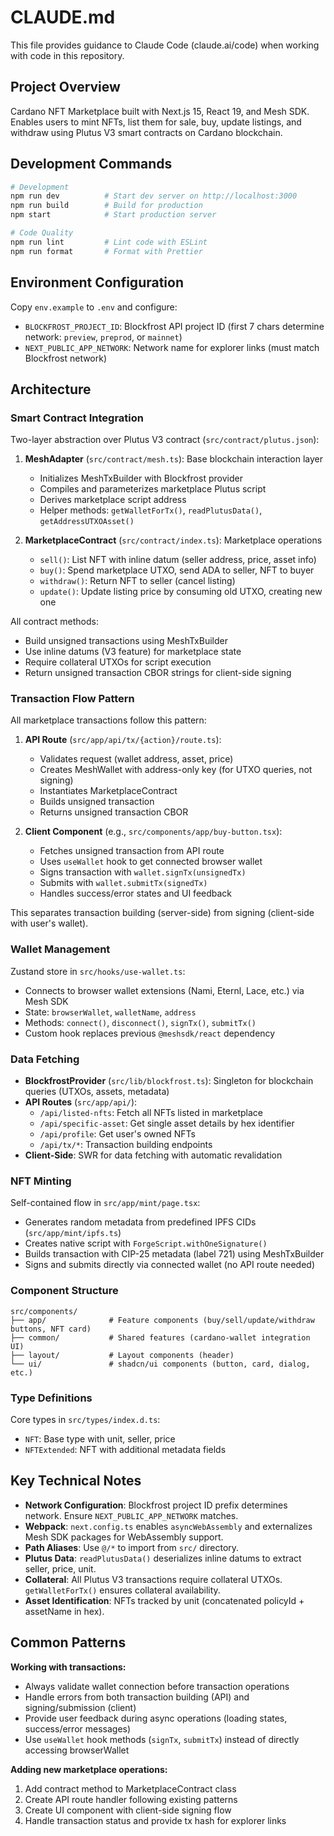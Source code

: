 # CLAUDE.md

This file provides guidance to Claude Code (claude.ai/code) when working with code in this repository.

## Project Overview

Cardano NFT Marketplace built with Next.js 15, React 19, and Mesh SDK. Enables users to mint NFTs, list them for sale, buy, update listings, and withdraw using Plutus V3 smart contracts on Cardano blockchain.

## Development Commands

```bash
# Development
npm run dev          # Start dev server on http://localhost:3000
npm run build        # Build for production
npm start            # Start production server

# Code Quality
npm run lint         # Lint code with ESLint
npm run format       # Format with Prettier
```

## Environment Configuration

Copy `env.example` to `.env` and configure:

- `BLOCKFROST_PROJECT_ID`: Blockfrost API project ID (first 7 chars determine network: `preview`, `preprod`, or `mainnet`)
- `NEXT_PUBLIC_APP_NETWORK`: Network name for explorer links (must match Blockfrost network)

## Architecture

### Smart Contract Integration

Two-layer abstraction over Plutus V3 contract (`src/contract/plutus.json`):

1. **MeshAdapter** (`src/contract/mesh.ts`): Base blockchain interaction layer

   - Initializes MeshTxBuilder with Blockfrost provider
   - Compiles and parameterizes marketplace Plutus script
   - Derives marketplace script address
   - Helper methods: `getWalletForTx()`, `readPlutusData()`, `getAddressUTXOAsset()`

2. **MarketplaceContract** (`src/contract/index.ts`): Marketplace operations
   - `sell()`: List NFT with inline datum (seller address, price, asset info)
   - `buy()`: Spend marketplace UTXO, send ADA to seller, NFT to buyer
   - `withdraw()`: Return NFT to seller (cancel listing)
   - `update()`: Update listing price by consuming old UTXO, creating new one

All contract methods:

- Build unsigned transactions using MeshTxBuilder
- Use inline datums (V3 feature) for marketplace state
- Require collateral UTXOs for script execution
- Return unsigned transaction CBOR strings for client-side signing

### Transaction Flow Pattern

All marketplace transactions follow this pattern:

1. **API Route** (`src/app/api/tx/{action}/route.ts`):

   - Validates request (wallet address, asset, price)
   - Creates MeshWallet with address-only key (for UTXO queries, not signing)
   - Instantiates MarketplaceContract
   - Builds unsigned transaction
   - Returns unsigned transaction CBOR

2. **Client Component** (e.g., `src/components/app/buy-button.tsx`):
   - Fetches unsigned transaction from API route
   - Uses `useWallet` hook to get connected browser wallet
   - Signs transaction with `wallet.signTx(unsignedTx)`
   - Submits with `wallet.submitTx(signedTx)`
   - Handles success/error states and UI feedback

This separates transaction building (server-side) from signing (client-side with user's wallet).

### Wallet Management

Zustand store in `src/hooks/use-wallet.ts`:

- Connects to browser wallet extensions (Nami, Eternl, Lace, etc.) via Mesh SDK
- State: `browserWallet`, `walletName`, `address`
- Methods: `connect()`, `disconnect()`, `signTx()`, `submitTx()`
- Custom hook replaces previous `@meshsdk/react` dependency

### Data Fetching

- **BlockfrostProvider** (`src/lib/blockfrost.ts`): Singleton for blockchain queries (UTXOs, assets, metadata)
- **API Routes** (`src/app/api/`):
  - `/api/listed-nfts`: Fetch all NFTs listed in marketplace
  - `/api/specific-asset`: Get single asset details by hex identifier
  - `/api/profile`: Get user's owned NFTs
  - `/api/tx/*`: Transaction building endpoints
- **Client-Side**: SWR for data fetching with automatic revalidation

### NFT Minting

Self-contained flow in `src/app/mint/page.tsx`:

- Generates random metadata from predefined IPFS CIDs (`src/app/mint/ipfs.ts`)
- Creates native script with `ForgeScript.withOneSignature()`
- Builds transaction with CIP-25 metadata (label 721) using MeshTxBuilder
- Signs and submits directly via connected wallet (no API route needed)

### Component Structure

```
src/components/
├── app/              # Feature components (buy/sell/update/withdraw buttons, NFT card)
├── common/           # Shared features (cardano-wallet integration UI)
├── layout/           # Layout components (header)
└── ui/               # shadcn/ui components (button, card, dialog, etc.)
```

### Type Definitions

Core types in `src/types/index.d.ts`:

- `NFT`: Base type with unit, seller, price
- `NFTExtended`: NFT with additional metadata fields

## Key Technical Notes

- **Network Configuration**: Blockfrost project ID prefix determines network. Ensure `NEXT_PUBLIC_APP_NETWORK` matches.
- **Webpack**: `next.config.ts` enables `asyncWebAssembly` and externalizes Mesh SDK packages for WebAssembly support.
- **Path Aliases**: Use `@/*` to import from `src/` directory.
- **Plutus Data**: `readPlutusData()` deserializes inline datums to extract seller, price, unit.
- **Collateral**: All Plutus V3 transactions require collateral UTXOs. `getWalletForTx()` ensures collateral availability.
- **Asset Identification**: NFTs tracked by unit (concatenated policyId + assetName in hex).

## Common Patterns

**Working with transactions:**

- Always validate wallet connection before transaction operations
- Handle errors from both transaction building (API) and signing/submission (client)
- Provide user feedback during async operations (loading states, success/error messages)
- Use `useWallet` hook methods (`signTx`, `submitTx`) instead of directly accessing browserWallet

**Adding new marketplace operations:**

1. Add contract method to MarketplaceContract class
2. Create API route handler following existing patterns
3. Create UI component with client-side signing flow
4. Handle transaction status and provide tx hash for explorer links

